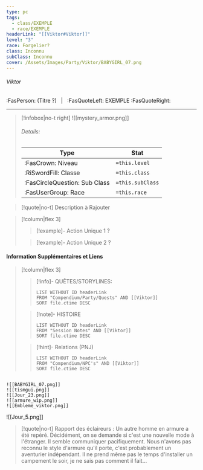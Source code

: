 ```yaml
---
type: pc
tags:
  - class/EXEMPLE
  - race/EXEMPLE
headerLink: "[[Viktor#Viktor]]"
level: "3"
race: Forgelier?
class: Inconnu
subClass: Inconnu
cover: /Assets/Images/Party/Viktor/BABYGIRL_07.png
---
```


###### Viktor
:FasPerson: (Titre ?) &nbsp; | &nbsp; :FasQuoteLeft: EXEMPLE :FasQuoteRight:
___
> [!infobox|no-t right]
> ![[mystery_armor.png]]
> ###### Details:
> | Type | Stat |
> | ---- | ---- |
> | :FasCrown: Niveau   | `=this.level` |
> | :RiSwordFill: Classe |  `=this.class`|
> | :FasCircleQuestion: Sub Class |  `=this.subClass`|
> |  :FasUserGroup: Race |  `=this.race`|

> [!quote|no-t]
> Description à Rajouter

> [!column|flex 3]
>> [!example]- Action Unique 1
>> ?
>> 
>
>>[!example]- Action Unique 2
>> ?
>> 

#### Information Supplémentaires et Liens
> [!column|flex 3]
>> [!info]- QUÊTES/STORYLINES:
>>```dataview
>>LIST WITHOUT ID headerLink
>>FROM "Compendium/Party/Quests" AND [[Viktor]]
>>SORT file.ctime DESC
>
>>[!note]- HISTOIRE
>>```dataview
>>LIST WITHOUT ID headerLink
>>FROM "Session Notes" AND [[Viktor]]
>>SORT file.ctime DESC
>
>>[!hint]- Relations (PNJ)
>>```dataview
>>LIST WITHOUT ID headerLink
>>FROM "Compendium/NPC's" AND [[Viktor]]
>>SORT file.ctime DESC


```image-layout-masonry-3

![[BABYGIRL_07.png]]
![[tismgui.png]]
![[Jour_23.png]]
![[armure_wip.png]]
![[Embleme_viktor.png]]

```
![[Jour_5.png]]
> [!quote|no-t]
> Rapport des éclaireurs : Un autre homme en armure a été repéré. Décidément, on se demande si c'est une nouvelle mode à l'étranger. Il semble communiquer pacifiquement. Nous n'avons pas reconnu le style d'armure qu'il porte, c'est probablement un aventurier indépendant. Il ne prend même pas le temps d'installer un campement le soir, je ne sais pas comment il fait...